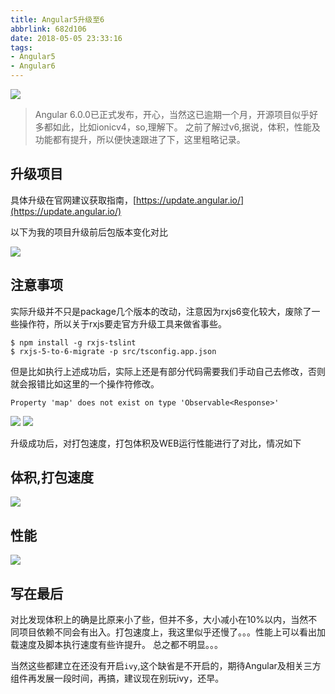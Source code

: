 ```yaml
---
title: Angular5升级至6
abbrlink: 682d106
date: 2018-05-05 23:33:16
tags:
- Angular5
- Angular6
---
```

![](http://or0g12e5e.bkt.clouddn.com/blog/2018-05-06-022853.jpg)

> Angular 6.0.0已正式发布，开心，当然这已逾期一个月，开源项目似乎好多都如此，比如ionicv4，so,理解下。
之前了解过v6,据说，体积，性能及功能都有提升，所以便快速跟进了下，这里粗略记录。

## 升级项目
具体升级在官网建议获取指南，[https://update.angular.io/](https://update.angular.io/)

以下为我的项目升级前后包版本变化对比

![](http://or0g12e5e.bkt.clouddn.com/blog/2018-05-05-154225.png)

## 注意事项
实际升级并不只是package几个版本的改动，注意因为rxjs6变化较大，废除了一些操作符，所以关于rxjs要走官方升级工具来做省事些。

```
$ npm install -g rxjs-tslint
$ rxjs-5-to-6-migrate -p src/tsconfig.app.json
```
但是比如执行上述成功后，实际上还是有部分代码需要我们手动自己去修改，否则就会报错比如这里的一个操作符修改。
```
Property 'map' does not exist on type 'Observable<Response>'
```
![](http://or0g12e5e.bkt.clouddn.com/2018-06-26-052755.png)
![](http://or0g12e5e.bkt.clouddn.com/2018-06-26-061753.png)

升级成功后，对打包速度，打包体积及WEB运行性能进行了对比，情况如下

## 体积,打包速度

![](http://or0g12e5e.bkt.clouddn.com/blog/2018-05-05-153831.png)

## 性能
![](http://or0g12e5e.bkt.clouddn.com/blog/2018-05-05-154001.png)

## 写在最后
对比发现体积上的确是比原来小了些，但并不多，大小减小在10%以内，当然不同项目依赖不同会有出入。打包速度上，我这里似乎还慢了。。。性能上可以看出加载速度及脚本执行速度有些许提升。
总之都不明显。。。

当然这些都建立在还没有开启`ivy`,这个缺省是不开启的，期待Angular及相关三方组件再发展一段时间，再搞，建议现在别玩ivy，还早。